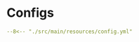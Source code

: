 # Configs
```yaml title="plugins/SlackIntegration/config.yml"
--8<-- "./src/main/resources/config.yml"
```
